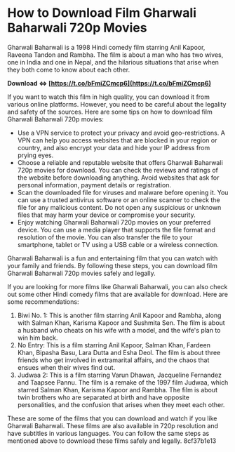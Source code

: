 # How to Download Film Gharwali Baharwali 720p Movies
 
Gharwali Baharwali is a 1998 Hindi comedy film starring Anil Kapoor, Raveena Tandon and Rambha. The film is about a man who has two wives, one in India and one in Nepal, and the hilarious situations that arise when they both come to know about each other.
 
**Download ⇔ [https://t.co/bFmiZCmcp6](https://t.co/bFmiZCmcp6)**


 
If you want to watch this film in high quality, you can download it from various online platforms. However, you need to be careful about the legality and safety of the sources. Here are some tips on how to download film Gharwali Baharwali 720p movies:
 
- Use a VPN service to protect your privacy and avoid geo-restrictions. A VPN can help you access websites that are blocked in your region or country, and also encrypt your data and hide your IP address from prying eyes.
- Choose a reliable and reputable website that offers Gharwali Baharwali 720p movies for download. You can check the reviews and ratings of the website before downloading anything. Avoid websites that ask for personal information, payment details or registration.
- Scan the downloaded file for viruses and malware before opening it. You can use a trusted antivirus software or an online scanner to check the file for any malicious content. Do not open any suspicious or unknown files that may harm your device or compromise your security.
- Enjoy watching Gharwali Baharwali 720p movies on your preferred device. You can use a media player that supports the file format and resolution of the movie. You can also transfer the file to your smartphone, tablet or TV using a USB cable or a wireless connection.

Gharwali Baharwali is a fun and entertaining film that you can watch with your family and friends. By following these steps, you can download film Gharwali Baharwali 720p movies safely and legally.
  
If you are looking for more films like Gharwali Baharwali, you can also check out some other Hindi comedy films that are available for download. Here are some recommendations:

1. Biwi No. 1: This is another film starring Anil Kapoor and Rambha, along with Salman Khan, Karisma Kapoor and Sushmita Sen. The film is about a husband who cheats on his wife with a model, and the wife's plan to win him back.
2. No Entry: This is a film starring Anil Kapoor, Salman Khan, Fardeen Khan, Bipasha Basu, Lara Dutta and Esha Deol. The film is about three friends who get involved in extramarital affairs, and the chaos that ensues when their wives find out.
3. Judwaa 2: This is a film starring Varun Dhawan, Jacqueline Fernandez and Taapsee Pannu. The film is a remake of the 1997 film Judwaa, which starred Salman Khan, Karisma Kapoor and Rambha. The film is about twin brothers who are separated at birth and have opposite personalities, and the confusion that arises when they meet each other.

These are some of the films that you can download and watch if you like Gharwali Baharwali. These films are also available in 720p resolution and have subtitles in various languages. You can follow the same steps as mentioned above to download these films safely and legally.
 8cf37b1e13
 
